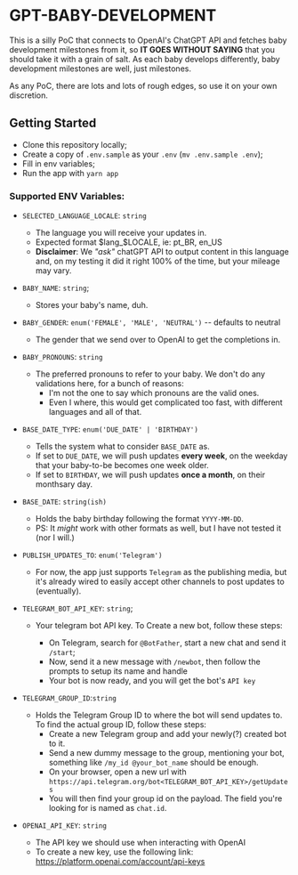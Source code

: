 # GPT-BABY-DEVELOPMENT

This is a silly PoC that connects to OpenAI's ChatGPT API and fetches baby development milestones from it, so **IT GOES WITHOUT SAYING** that you should take it with a grain of salt. As each baby develops differently, baby development milestones are well, just milestones.

As any PoC, there are lots and lots of rough edges, so use it on your own discretion.

## Getting Started

-   Clone this repository locally;
-   Create a copy of `.env.sample` as your `.env` (`mv .env.sample .env`);
-   Fill in env variables;
-   Run the app with `yarn app`

### Supported ENV Variables:

-   `SELECTED_LANGUAGE_LOCALE`: `string`

    -   The language you will receive your updates in.
    -   Expected format $lang_$LOCALE, ie: pt_BR, en_US
    -   **Disclaimer**: We _"ask"_ chatGPT API to output content in this language and, on my testing it did it right 100% of the time, but your mileage may vary.

-   `BABY_NAME`: `string`;

    -   Stores your baby's name, duh.

-   `BABY_GENDER`: `enum('FEMALE', 'MALE', 'NEUTRAL')` -- defaults to neutral

    -   The gender that we send over to OpenAI to get the completions in.

-   `BABY_PRONOUNS`: `string`

    -   The preferred pronouns to refer to your baby. We don't do any validations here, for a bunch of reasons:
        -   I'm not the one to say which pronouns are the valid ones.
        -   Even I where, this would get complicated too fast, with different languages and all of that.

-   `BASE_DATE_TYPE`: `enum('DUE_DATE' | 'BIRTHDAY')`
    -   Tells the system what to consider `BASE_DATE` as.
    -   If set to `DUE_DATE`, we will push updates **every week**, on the weekday that your baby-to-be becomes one week older.
    -   If set to `BIRTHDAY`, we will push updates **once a month**, on their monthsary day.
-   `BASE_DATE`: `string(ish)`

    -   Holds the baby birthday following the format `YYYY-MM-DD`.
    -   PS: It _might_ work with other formats as well, but I have not tested it (nor I will.)

-   `PUBLISH_UPDATES_TO`: `enum('Telegram')`

    -   For now, the app just supports `Telegram` as the publishing media, but it's already wired to easily accept other channels to post updates to (eventually).

-   `TELEGRAM_BOT_API_KEY`: `string`;

    -   Your telegram bot API key. To Create a new bot, follow these steps:

        -   On Telegram, search for `@BotFather`, start a new chat and send it `/start`;
        -   Now, send it a new message with `/newbot`, then follow the prompts to setup its name and handle
        -   Your bot is now ready, and you will get the bot's `API key`

-   `TELEGRAM_GROUP_ID`:`string`

    -   Holds the Telegram Group ID to where the bot will send updates to. To find the actual group ID, follow these steps:
        -   Create a new Telegram group and add your newly(?) created bot to it.
        -   Send a new dummy message to the group, mentioning your bot, something like `/my_id @your_bot_name` should be enough.
        -   On your browser, open a new url with `https://api.telegram.org/bot<TELEGRAM_BOT_API_KEY>/getUpdates`
        -   You will then find your group id on the payload. The field you're looking for is named as `chat.id`.

-   `OPENAI_API_KEY`: `string`

    -   The API key we should use when interacting with OpenAI
    -   To create a new key, use the following link: https://platform.openai.com/account/api-keys
